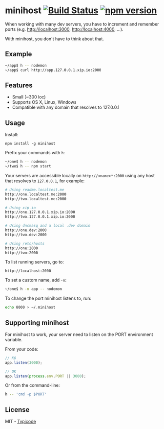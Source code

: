 # minihost [![Build Status](https://travis-ci.org/typicode/minihost.svg?branch=master)](https://travis-ci.org/typicode/minihost) [![npm version](https://badge.fury.io/js/minihost.svg)](http://badge.fury.io/js/minihost)

When working with many dev servers, you have to increment and remember ports (e.g. [http://localhost:3000](), [http://localhost:4000](), ...).

With minihost, you don't have to think about that.

## Example

```bash
~/app$ h -- nodemon
~/app$ curl http://app.127.0.0.1.xip.io:2000
```

## Features

* Small (~300 loc)
* Supports OS X, Linux, Windows
* Compatible with any domain that resolves to 127.0.0.1

## Usage

Install:

```
npm install -g minihost
```

Prefix your commands with `h`:

```bash
~/one$ h -- nodemon
~/two$ h -- npm start
```

Your servers are accessible locally on `http://<name>*:2000` using any host that resolves to `127.0.0.1`, for example:

```bash
# Using readme.localtest.me
http://one.localtest.me:2000
http://two.localtest.me:2000

# Using xip.io
http://one.127.0.0.1.xip.io:2000
http://two.127.0.0.1.xip.io:2000

# Using dnsmasq and a local .dev domain
http://one.dev:2000
http://two.dev:2000

# Using /etc/hosts
http://one:2000
http://two:2000
```

To list running servers, go to:

```
http://localhost:2000
```

To set a custom name, add `-n`:

```bash
~/one$ h -n app -- nodemon
```

To change the port minihost listens to, run:

```bash
echo 8000 > ~/.minihost
```

## Supporting minihost

For minihost to work, your server need to listen on the PORT environment variable.

From your code:

```javascript
// KO
app.listen(3000);

// OK
app.listen(process.env.PORT || 3000);
```

Or from the command-line:

```bash
h -- 'cmd -p $PORT'
```

## License

MIT - [Typicode](https://github.com/typicode)
